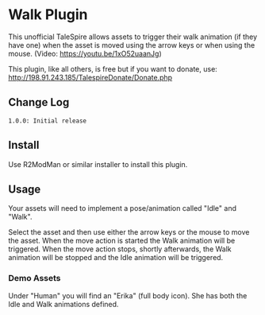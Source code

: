 # Walk Plugin

This unofficial TaleSpire allows assets to trigger their walk animation (if they have one) when the asset is moved
using the arrow keys or when using the mouse. (Video: https://youtu.be/1xO52uaanJg)

This plugin, like all others, is free but if you want to donate, use: http://198.91.243.185/TalespireDonate/Donate.php

## Change Log

```
1.0.0: Initial release
```

## Install

Use R2ModMan or similar installer to install this plugin.

## Usage

Your assets will need to implement a pose/animation called "Idle" and "Walk".

Select the asset and then use either the arrow keys or the mouse to move the asset. When the move action is started
the Walk animation will be triggered. When the move action stops, shortly afterwards, the Walk animation will be stopped
and the Idle animation will be triggered.

### Demo Assets

Under "Human" you will find an "Erika" (full body icon). She has both the Idle and Walk animations defined.
